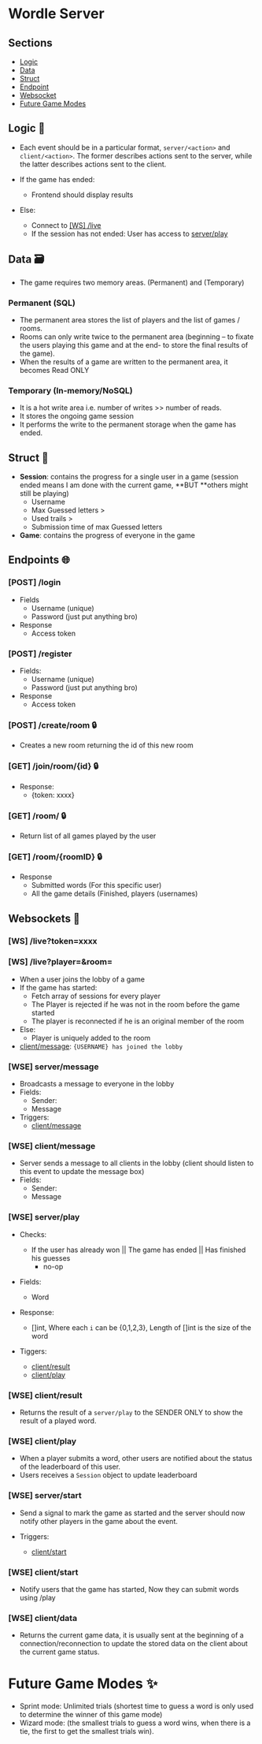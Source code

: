 # Wordle Server

## Sections

- [Logic](#logic-)
- [Data](#data-)
- [Struct](#struct-)
- [Endpoint](#struct-)
- [Websocket](#websockets-)
- [Future Game Modes](#websockets-)

## Logic 🧠

* Each event should be in a particular format, `server/<action>` and `client/<action>`. The former describes actions sent to the server, while the latter describes actions sent to the client.
* If the game has ended:
    * Frontend should display results

* Else:
  * Connect to [[WS] /live](#ws-liveplayerroom)
  * If the session has not ended: User has access to [server/play](#wse-serverplay)

## Data 🗃

* The game requires two memory areas. (Permanent) and (Temporary)

### Permanent (SQL)

* The permanent area stores the list of players and the list of games / rooms.
* Rooms can only write twice to the permanent area (beginning – to fixate the users playing this game and at the end- to store the final results of the game).
* When the results of a game are written to the permanent area, it becomes Read ONLY


### Temporary (In-memory/NoSQL)

* It is a hot write area i.e. number of writes >> number of reads.
* It stores the ongoing game session
* It performs the write to the permanent storage when the game has ended.


## Struct 💾

* **Session**: contains the progress for a single user in a game (session ended means I am done with the current game, **BUT **others might still be playing)
    * Username
    * Max Guessed letters >
    * Used trails >
    * Submission time of max Guessed letters
* **Game**: contains the progress of everyone in the game

## Endpoints 🌐

### [POST] /login

* Fields
  * Username (unique)
  * Password (just put anything bro)
* Response
  * Access token

### [POST] /register

* Fields:
  * Username (unique)
  * Password (just put anything bro)
* Response
  * Access token

### [POST] /create/room 🔒

* Creates a new room returning the id of this new room

### [GET] /join/room/{id} 🔒

* Response:
  * {token: xxxx}

### [GET] /room/ 🔒

* Return list of all games played by the user

### [GET] /room/{roomID} 🔒

* Response
  * Submitted words (For this specific user)
  * All the game details (Finished, players (usernames)

## Websockets 🚀

### [WS] /live?token=xxxx

### [WS] /live?player=<playerUsername>&room=<roomID>

* When a user joins the lobby of a game
* If the game has started:
    * Fetch array of sessions for every player
    * The Player is rejected if he was not in the room before the game started
    * The player is reconnected if he is an original member of the room
* Else:
    * Player is uniquely added to the room
* [client/message](#wse-clientmessage): `{USERNAME} has joined the lobby`

### [WSE] server/message
* Broadcasts a message to everyone in the lobby
* Fields:
    * Sender: <playerUsername>
    * Message
* Triggers:
  * [client/message](#wse-clientmessage)

### [WSE] client/message

* Server sends a message to all clients in the lobby (client should listen to this event to update the message box)
* Fields:
    * Sender: <playerUsername>
    * Message

### [WSE] server/play

* Checks:
  * If the user has already won || The game has ended || Has finished his guesses
    * no-op

* Fields:
  * Word

* Response:
  * []int, Where each `i` can be {0,1,2,3}, Length of []int is the size of the word

* Tiggers:
  * [client/result](#wse-clientresult)
  * [client/play](#wse-clientplay)

### [WSE] client/result

* Returns the result of a `server/play` to the SENDER ONLY to show the result of a played word.

### [WSE] client/play

* When a player submits a word, other users are notified about the status of the leaderboard of this user.
* Users receives a `Session` object to update leaderboard

### [WSE] server/start

* Send a signal to mark the game as started and the server should now notify other players in the game about the event.

* Triggers:
  * [client/start](#wse-clientstart)

### [WSE] client/start

* Notify users that the game has started, Now they can submit words using /play

### [WSE] client/data

* Returns the current game data, it is usually sent at the beginning of a connection/reconnection to update the stored data on the client about the current game status.

# Future Game Modes ✨

* Sprint mode: Unlimited trials (shortest time to guess a word is only used to determine the winner of this game mode)
* Wizard mode: (the smallest trials to guess a word wins, when there is a tie, the first to get the smallest trials win).